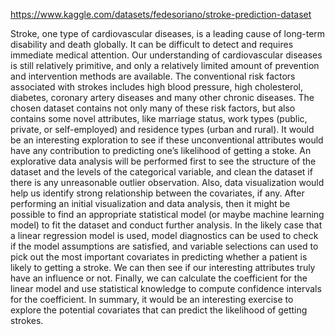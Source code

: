 https://www.kaggle.com/datasets/fedesoriano/stroke-prediction-dataset

Stroke, one type of cardiovascular diseases, is a leading cause of long-term disability and death globally. It can be difficult to detect and requires immediate medical attention. Our understanding of cardiovascular diseases is still relatively primitive, and only a relatively limited amount of prevention and intervention methods are available. 
The conventional risk factors associated with strokes includes high blood pressure, high cholesterol, diabetes, coronary artery diseases and many other chronic diseases. The chosen dataset contains not only many of these risk factors, but also contains some novel attributes, like marriage status, work types (public, private, or self-employed) and residence types (urban and rural). It would be an interesting exploration to see if these unconventional attributes would have any contribution to predicting one’s likelihood of getting a stoke. 
An explorative data analysis will be performed first to see the structure of the dataset and the levels of the categorical variable, and clean the dataset if there is any unreasonable outlier observation. Also, data visualization would help us identify strong relationship between the covariates, if any. After performing an initial visualization and data analysis, then it might be possible to find an appropriate statistical model (or maybe machine learning model) to fit the dataset and conduct further analysis. In the likely case that a linear regression model is used, model diagnostics can be used to check if the model assumptions are satisfied, and variable selections can used to pick out the most important covariates in predicting whether a patient is likely to getting a stroke. We can then see if our interesting attributes truly have an influence or not. Finally, we can calculate the coefficient for the linear model and use statistical knowledge to compute confidence intervals for the coefficient. 
In summary, it would be an interesting exercise to explore the potential covariates that can predict the likelihood of getting strokes.

